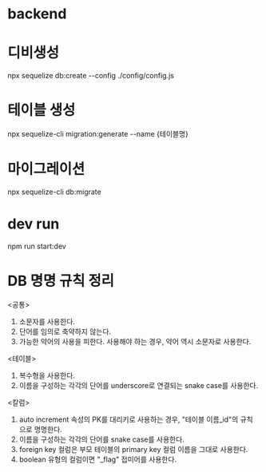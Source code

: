 # backend

# 디비생성

npx sequelize db:create --config ./config/config.js

# 테이블 생성
npx sequelize-cli migration:generate --name {테이블명}

# 마이그레이션
npx sequelize-cli db:migrate

# dev run
npm run start:dev

# DB 명명 규칙 정리
<공통>
1. 소문자를 사용한다.
2. 단어를 임의로 축약하지 않는다.
3. 가능한 약어의 사용을 피한다. 사용해야 하는 경우, 약어 역시 소문자로 사용한다.

<테이블>
1. 복수형을 사용한다.
2. 이름을 구성하는 각각의 단어를 underscore로 연결되는 snake case를 사용한다.

<칼럼>
1. auto increment 속성의 PK를 대리키로 사용하는 경우, "테이블 이름_id"의 규칙으로 명명한다.
2. 이름을 구성하는 각각의 단어를 snake case를 사용한다.
3. foreign key 컬럼은 부모 테이블의 primary key 컬럼 이름을 그대로 사용한다.
4. boolean 유형의 컬럼이면 "_flag" 접미어를 사용한다.

